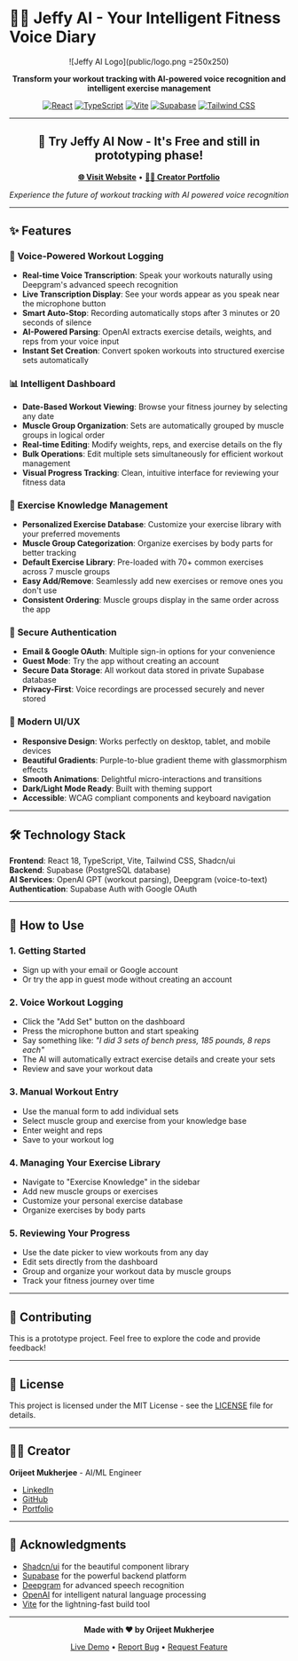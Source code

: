 # 🏋️‍♂️ Jeffy AI - Your Intelligent Fitness Voice Diary

<div align="center">

![Jeffy AI Logo](public/logo.png =250x250)

**Transform your workout tracking with AI-powered voice recognition and intelligent exercise management**

[![React](https://img.shields.io/badge/React-18.3.1-blue.svg)](https://reactjs.org/)
[![TypeScript](https://img.shields.io/badge/TypeScript-5.5.3-blue.svg)](https://www.typescriptlang.org/)
[![Vite](https://img.shields.io/badge/Vite-5.4.1-purple.svg)](https://vitejs.dev/)
[![Supabase](https://img.shields.io/badge/Supabase-2.50.3-green.svg)](https://supabase.com/)
[![Tailwind CSS](https://img.shields.io/badge/Tailwind-3.4.11-38B2AC.svg)](https://tailwindcss.com/)

</div>

---

<div align="center">

## 🚀 **Try Jeffy AI Now - It's Free and still in prototyping phase!**

**[🌐 Visit Website](https://idyllic-alfajores-127002.netlify.app/)** • **[👨‍💻 Creator Portfolio](https://orijeet100.github.io/orijeet_portfolio/)**

*Experience the future of workout tracking with AI powered voice recognition*

</div>

---

## ✨ Features

### 🎤 **Voice-Powered Workout Logging**
- **Real-time Voice Transcription**: Speak your workouts naturally using Deepgram's advanced speech recognition
- **Live Transcription Display**: See your words appear as you speak near the microphone button
- **Smart Auto-Stop**: Recording automatically stops after 3 minutes or 20 seconds of silence
- **AI-Powered Parsing**: OpenAI extracts exercise details, weights, and reps from your voice input
- **Instant Set Creation**: Convert spoken workouts into structured exercise sets automatically

### 📊 **Intelligent Dashboard**
- **Date-Based Workout Viewing**: Browse your fitness journey by selecting any date
- **Muscle Group Organization**: Sets are automatically grouped by muscle groups in logical order
- **Real-time Editing**: Modify weights, reps, and exercise details on the fly
- **Bulk Operations**: Edit multiple sets simultaneously for efficient workout management
- **Visual Progress Tracking**: Clean, intuitive interface for reviewing your fitness data

### 🧠 **Exercise Knowledge Management**
- **Personalized Exercise Database**: Customize your exercise library with your preferred movements
- **Muscle Group Categorization**: Organize exercises by body parts for better tracking
- **Default Exercise Library**: Pre-loaded with 70+ common exercises across 7 muscle groups
- **Easy Add/Remove**: Seamlessly add new exercises or remove ones you don't use
- **Consistent Ordering**: Muscle groups display in the same order across the app

### 🔐 **Secure Authentication**
- **Email & Google OAuth**: Multiple sign-in options for your convenience
- **Guest Mode**: Try the app without creating an account
- **Secure Data Storage**: All workout data stored in private Supabase database
- **Privacy-First**: Voice recordings are processed securely and never stored

### 🎨 **Modern UI/UX**
- **Responsive Design**: Works perfectly on desktop, tablet, and mobile devices
- **Beautiful Gradients**: Purple-to-blue gradient theme with glassmorphism effects
- **Smooth Animations**: Delightful micro-interactions and transitions
- **Dark/Light Mode Ready**: Built with theming support
- **Accessible**: WCAG compliant components and keyboard navigation

---

## 🛠️ Technology Stack

**Frontend**: React 18, TypeScript, Vite, Tailwind CSS, Shadcn/ui  
**Backend**: Supabase (PostgreSQL database)  
**AI Services**: OpenAI GPT (workout parsing), Deepgram (voice-to-text)  
**Authentication**: Supabase Auth with Google OAuth

---

## 📱 How to Use

### 1. **Getting Started**
- Sign up with your email or Google account
- Or try the app in guest mode without creating an account

### 2. **Voice Workout Logging**
- Click the "Add Set" button on the dashboard
- Press the microphone button and start speaking
- Say something like: *"I did 3 sets of bench press, 185 pounds, 8 reps each"*
- The AI will automatically extract exercise details and create your sets
- Review and save your workout data

### 3. **Manual Workout Entry**
- Use the manual form to add individual sets
- Select muscle group and exercise from your knowledge base
- Enter weight and reps
- Save to your workout log

### 4. **Managing Your Exercise Library**
- Navigate to "Exercise Knowledge" in the sidebar
- Add new muscle groups or exercises
- Customize your personal exercise database
- Organize exercises by body parts

### 5. **Reviewing Your Progress**
- Use the date picker to view workouts from any day
- Edit sets directly from the dashboard
- Group and organize your workout data by muscle groups
- Track your fitness journey over time

---

## 🤝 Contributing

This is a prototype project. Feel free to explore the code and provide feedback!

---

## 📄 License

This project is licensed under the MIT License - see the [LICENSE](LICENSE) file for details.

---

## 👨‍💻 Creator

**Orijeet Mukherjee** - AI/ML Engineer

- [LinkedIn](https://www.linkedin.com/in/orijeet-mukherjee/)
- [GitHub](https://github.com/orijeet100)
- [Portfolio](https://orijeet100.github.io/orijeet_portfolio/)

---

## 🙏 Acknowledgments

- [Shadcn/ui](https://ui.shadcn.com/) for the beautiful component library
- [Supabase](https://supabase.com/) for the powerful backend platform
- [Deepgram](https://deepgram.com/) for advanced speech recognition
- [OpenAI](https://openai.com/) for intelligent natural language processing
- [Vite](https://vitejs.dev/) for the lightning-fast build tool

---

<div align="center">

**Made with ❤️ by Orijeet Mukherjee**

[Live Demo](https://jeffy-ai.netlify.app) • [Report Bug](https://github.com/yourusername/jeffy-ai/issues) • [Request Feature](https://github.com/yourusername/jeffy-ai/issues)

</div>
